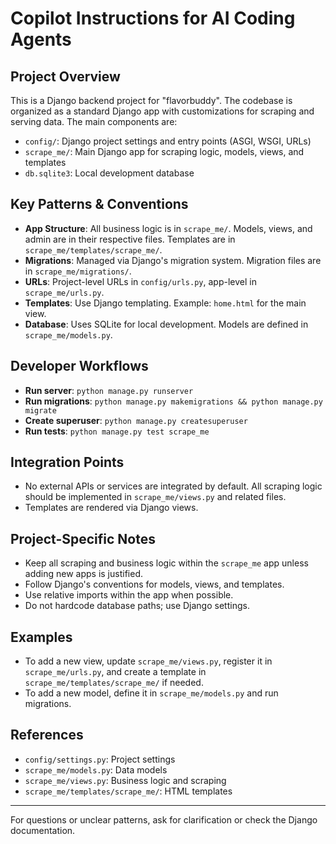 # Copilot Instructions for AI Coding Agents

## Project Overview
This is a Django backend project for "flavorbuddy". The codebase is organized as a standard Django app with customizations for scraping and serving data. The main components are:
- `config/`: Django project settings and entry points (ASGI, WSGI, URLs)
- `scrape_me/`: Main Django app for scraping logic, models, views, and templates
- `db.sqlite3`: Local development database

## Key Patterns & Conventions
- **App Structure**: All business logic is in `scrape_me/`. Models, views, and admin are in their respective files. Templates are in `scrape_me/templates/scrape_me/`.
- **Migrations**: Managed via Django's migration system. Migration files are in `scrape_me/migrations/`.
- **URLs**: Project-level URLs in `config/urls.py`, app-level in `scrape_me/urls.py`.
- **Templates**: Use Django templating. Example: `home.html` for the main view.
- **Database**: Uses SQLite for local development. Models are defined in `scrape_me/models.py`.

## Developer Workflows
- **Run server**: `python manage.py runserver`
- **Run migrations**: `python manage.py makemigrations && python manage.py migrate`
- **Create superuser**: `python manage.py createsuperuser`
- **Run tests**: `python manage.py test scrape_me`

## Integration Points
- No external APIs or services are integrated by default. All scraping logic should be implemented in `scrape_me/views.py` and related files.
- Templates are rendered via Django views.

## Project-Specific Notes
- Keep all scraping and business logic within the `scrape_me` app unless adding new apps is justified.
- Follow Django's conventions for models, views, and templates.
- Use relative imports within the app when possible.
- Do not hardcode database paths; use Django settings.

## Examples
- To add a new view, update `scrape_me/views.py`, register it in `scrape_me/urls.py`, and create a template in `scrape_me/templates/scrape_me/` if needed.
- To add a new model, define it in `scrape_me/models.py` and run migrations.

## References
- `config/settings.py`: Project settings
- `scrape_me/models.py`: Data models
- `scrape_me/views.py`: Business logic and scraping
- `scrape_me/templates/scrape_me/`: HTML templates

---
For questions or unclear patterns, ask for clarification or check the Django documentation.
